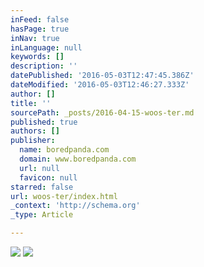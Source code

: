 ```yaml
---
inFeed: false
hasPage: true
inNav: true
inLanguage: null
keywords: []
description: ''
datePublished: '2016-05-03T12:47:45.386Z'
dateModified: '2016-05-03T12:46:27.333Z'
author: []
title: ''
sourcePath: _posts/2016-04-15-woos-ter.md
published: true
authors: []
publisher:
  name: boredpanda.com
  domain: www.boredpanda.com
  url: null
  favicon: null
starred: false
url: woos-ter/index.html
_context: 'http://schema.org'
_type: Article

---
```

![](http://static.boredpanda.com/blog/wp-content/uploads/2015/02/pronounce-wrong-city-name-travel-thillophilia-abhisek-das-31.jpg)
![](https://the-grid-user-content.s3-us-west-2.amazonaws.com/1b8bf134-474a-4228-bf34-c18bc1f6368b.jpg)